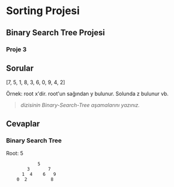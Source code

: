 # Sorting Projesi
## Binary Search Tree Projesi
### Proje 3
## Sorular

[7, 5, 1, 8, 3, 6, 0, 9, 4, 2] 

Örnek: root x'dir. root'un sağından y bulunur. Solunda z bulunur vb.


>*dizisinin Binary-Search-Tree aşamalarını yazınız.*


## Cevaplar

### Binary Search Tree

Root: 5

                5
            3       7
          1  4    6   9
        0  2         8